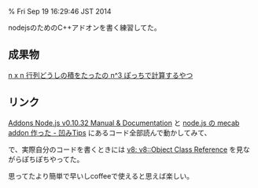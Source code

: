 % Fri Sep 19 16:29:46 JST 2014

nodejsのためのC++アドオンを書く練習してた。

## 成果物

[n x n 行列どうしの積をたったの n^3 ぽっちで計算するやつ](https://github.com/cympfh/nodejs_addon_sample)

## リンク

[Addons Node.js v0.10.32 Manual & Documentation](http://nodejs.org/api/addons.html)
と
[node.js の mecab addon 作った - 凹みTips](http://tips.hecomi.com/entry/20120611/1339347112)
にあるコード全部読んで動かしてみて、

で、実際自分のコードを書くときには
[v8: v8::Object Class Reference](http://izs.me/v8-docs/classv8_1_1Object.html#a7310ce3ee18744c0971356dad8e2bed1)
を見ながらぽちぽちやってた。

思ってたより簡単で早いしcoffeeで使えると思えば楽しい。

